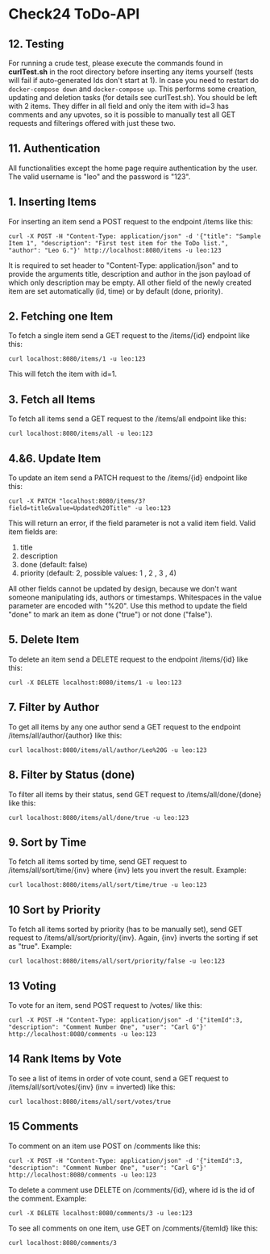 # Check24 ToDo-API


## 12. Testing

For running a crude test, please execute the commands found in
**curlTest.sh**
in the root directory before inserting any items yourself (tests will fail if auto-generated Ids don't start at 1). In case you need to restart do ```docker-compose down``` and ```docker-compose up```. This performs some creation, updating and deletion tasks (for details see curlTest.sh). You should be left with 2 items. They differ in all field and only the item with id=3 has comments and any upvotes, so it is possible to manually test all GET requests and filterings offered with just these two.

## 11. Authentication

All functionalities except the home page require authentication by the user. The valid username is "leo" and the password is "123". 

## 1. Inserting Items

For inserting an item send a POST request to the endpoint /items like this:

```curl -X POST -H "Content-Type: application/json" -d '{"title": "Sample Item 1", "description": "First test item for the ToDo list.", "author": "Leo G."}' http://localhost:8080/items -u leo:123```

It is required to set header to "Content-Type: application/json" and to provide the arguments title, description and author in the json payload of which only description may be empty. All other field of the newly created item are set automatically (id, time) or by default (done, priority).

## 2. Fetching one Item

To fetch a single item send a GET request to the /items/{id} endpoint like this:

```curl localhost:8080/items/1 -u leo:123```

This will fetch the item with id=1.

## 3. Fetch all Items

To fetch all items send a GET request to the /items/all endpoint like this:

```curl localhost:8080/items/all -u leo:123```

## 4.&6. Update Item

To update an item send a PATCH request to the /items/{id} endpoint like this:

```curl -X PATCH "localhost:8080/items/3?field=title&value=Updated%20Title" -u leo:123```

This will return an error, if the field parameter is not a valid item field. Valid item fields are:

1. title
2. description
3. done (default: false)
4. priority (default: 2, possible values: 1 , 2 , 3 , 4)

All other fields cannot be updated by design, because we don't want someone manipulating ids, authors or timestamps.
Whitespaces in the value parameter are encoded with "%20".
Use this method to update the field "done" to mark an item as done ("true") or not done ("false").

## 5. Delete Item

To delete an item send a DELETE request to the endpoint /items/{id} like this:

```curl -X DELETE localhost:8080/items/1 -u leo:123```

## 7. Filter by Author

To get all items by any one author send a GET request to the endpoint /items/all/author/{author} like this:

```curl localhost:8080/items/all/author/Leo%20G -u leo:123```

## 8. Filter by Status (done)

To filter all items by their status, send GET request to /items/all/done/{done} like this:

```curl localhost:8080/items/all/done/true -u leo:123```

## 9. Sort by Time

To fetch all items sorted by time, send GET request to /items/all/sort/time/{inv} where {inv} lets you invert the result. Example:

```curl localhost:8080/items/all/sort/time/true -u leo:123```

## 10 Sort by Priority

To fetch all items sorted by priority (has to be manually set), send GET request to /items/all/sort/priority/{inv}. Again, {inv} inverts the sorting if set as "true". Example:

```curl localhost:8080/items/all/sort/priority/false -u leo:123```

## 13 Voting

To vote for an item, send POST request to /votes/ like this:

```curl -X POST -H "Content-Type: application/json" -d '{"itemId":3, "description": "Comment Number One", "user": "Carl G"}' http://localhost:8080/comments -u leo:123```

## 14 Rank Items by Vote

To see a list of items in order of vote count, send a GET request to /items/all/sort/votes/{inv} (inv = inverted) like this:

```curl localhost:8080/items/all/sort/votes/true```

## 15 Comments

To comment on an item use POST on /comments like this:

```curl -X POST -H "Content-Type: application/json" -d '{"itemId":3, "description": "Comment Number One", "user": "Carl G"}' http://localhost:8080/comments -u leo:123```

To delete a comment use DELETE on /comments/{id}, where id is the id of the comment. Example:

```curl -X DELETE localhost:8080/comments/3 -u leo:123```

To see all comments on one item, use GET on /comments/{itemId} like this:

```curl localhost:8080/comments/3```
